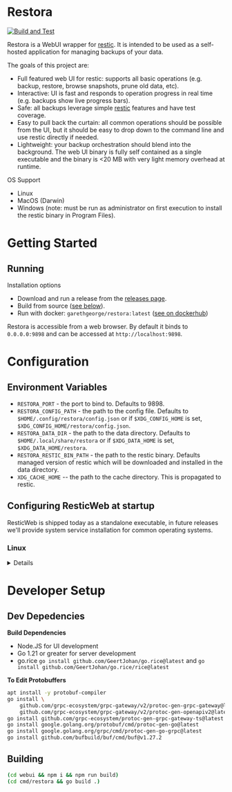 # Restora

[![Build and Test](https://github.com/garethgeorge/restora/actions/workflows/build-and-test.yml/badge.svg)](https://github.com/garethgeorge/restora/actions/workflows/build-and-test.yml)

Restora is a WebUI wrapper for [restic](https://restic.net/). It is intended to be used as a self-hosted application for managing backups of your data.

The goals of this project are:

 * Full featured web UI for restic: supports all basic operations (e.g. backup, restore, browse snapshots, prune old data, etc).
 * Interactive: UI is fast and responds to operation progress in real time (e.g. backups show live progress bars).
 * Safe: all backups leverage simple [restic](https://restic.net/) features and have test coverage. 
 * Easy to pull back the curtain: all common operations should be possible from the UI, but it should be easy to drop down to the command line and use restic directly if needed.
 * Lightweight: your backup orchestration should blend into the background. The web UI binary is fully self contained as a single executable and the binary is <20 MB with very light memory overhead at runtime.

OS Support

 * Linux 
 * MacOS (Darwin)
 * Windows (note: must be run as administrator on first execution to install the restic binary in Program Files).

# Getting Started 

## Running 

Installation options

 * Download and run a release from the [releases page](https://github.com/garethgeorge/restora/releases).
 * Build from source ([see below](#building)).
 * Run with docker: `garethgeorge/restora:latest` ([see on dockerhub](https://hub.docker.com/repository/docker/garethgeorge/restora/))

Restora is accessible from a web browser. By default it binds to `0.0.0.0:9898` and can be accessed at `http://localhost:9898`. 


# Configuration

## Environment Variables

 * `RESTORA_PORT` - the port to bind to. Defaults to 9898.
 * `RESTORA_CONFIG_PATH` - the path to the config file. Defaults to `$HOME/.config/restora/config.json` or if `$XDG_CONFIG_HOME` is set, `$XDG_CONFIG_HOME/restora/config.json`.
 * `RESTORA_DATA_DIR` - the path to the data directory. Defaults to `$HOME/.local/share/restora` or if `$XDG_DATA_HOME` is set, `$XDG_DATA_HOME/restora`.
 * `RESTORA_RESTIC_BIN_PATH` - the path to the restic binary. Defaults managed version of restic which will be downloaded and installed in the data directory.
 * `XDG_CACHE_HOME` -- the path to the cache directory. This is propagated to restic. 


## Configuring ResticWeb at startup

ResticWeb is shipped today as a standalone executable, in future releases we'll provide system service installation for common operating systems.

### Linux

<details>

#### Cron (Basic)

Move the restora binary to `/usr/local/bin`:

```sh
sudo mv restora /usr/local/bin/restora
```

Add the following line to your crontab (e.g. `crontab -e`):

```sh
@reboot /usr/local/bin/restora
```

#### Systemd (Recommended)

Move the restora binary to `/usr/local/bin`:

```sh
sudo mv restora /usr/local/bin/restora
```

Create a systemd service file at `/etc/systemd/system/restora.service` with the following contents:

```ini
[Unit]
Description=ResticWeb
After=network.target

[Service]
Type=simple
User=<your linux user>
Group=<your linux group>
ExecStart=/usr/local/bin/restora

[Install]
WantedBy=multi-user.target
```

Then run the following commands to enable and start the service:

```sh
sudo systemctl enable restora
sudo systemctl start restora
```

Note: you can set the linux user and group to your primary user (e.g. `whoami` when logged in).

</details>

# Developer Setup

## Dev Depedencies

**Build Dependencies**

 * Node.JS for UI development
 * Go 1.21 or greater for server development
 * go.rice `go install github.com/GeertJohan/go.rice@latest` and `go install github.com/GeertJohan/go.rice/rice@latest`

**To Edit Protobuffers**
```sh
apt install -y protobuf-compiler
go install \
    github.com/grpc-ecosystem/grpc-gateway/v2/protoc-gen-grpc-gateway@latest \
    github.com/grpc-ecosystem/grpc-gateway/v2/protoc-gen-openapiv2@latest
go install github.com/grpc-ecosystem/protoc-gen-grpc-gateway-ts@latest
go install google.golang.org/protobuf/cmd/protoc-gen-go@latest
go install google.golang.org/grpc/cmd/protoc-gen-go-grpc@latest
go install github.com/bufbuild/buf/cmd/buf@v1.27.2
```
## Building

```sh
(cd webui && npm i && npm run build)
(cd cmd/restora && go build .)
```
